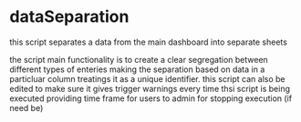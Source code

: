 # dataSeparation
this script separates a data from the main dashboard into separate sheets

the script main functionality is to create a clear segregation between different types of enteries making the separation based on data in a particluar column treatings it as a unique identifier.
this script can also be edited to make sure it gives trigger warnings every time thsi script is being executed providing time frame for users to admin for stopping execution (if need be)
